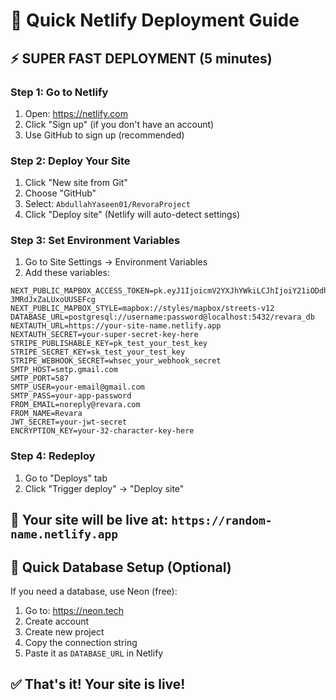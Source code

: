 # 🚀 Quick Netlify Deployment Guide

## ⚡ SUPER FAST DEPLOYMENT (5 minutes)

### Step 1: Go to Netlify
1. Open: https://netlify.com
2. Click "Sign up" (if you don't have an account)
3. Use GitHub to sign up (recommended)

### Step 2: Deploy Your Site
1. Click "New site from Git"
2. Choose "GitHub"
3. Select: `AbdullahYaseen01/RevoraProject`
4. Click "Deploy site" (Netlify will auto-detect settings)

### Step 3: Set Environment Variables
1. Go to Site Settings → Environment Variables
2. Add these variables:

```
NEXT_PUBLIC_MAPBOX_ACCESS_TOKEN=pk.eyJ1IjoicmV2YXJhYWkiLCJhIjoiY21iODdhMzJ4MDBnczJtcHd2NXpibW1laSJ9.e6-3MRdJxZaLUxoUUSEFcg
NEXT_PUBLIC_MAPBOX_STYLE=mapbox://styles/mapbox/streets-v12
DATABASE_URL=postgresql://username:password@localhost:5432/revara_db
NEXTAUTH_URL=https://your-site-name.netlify.app
NEXTAUTH_SECRET=your-super-secret-key-here
STRIPE_PUBLISHABLE_KEY=pk_test_your_test_key
STRIPE_SECRET_KEY=sk_test_your_test_key
STRIPE_WEBHOOK_SECRET=whsec_your_webhook_secret
SMTP_HOST=smtp.gmail.com
SMTP_PORT=587
SMTP_USER=your-email@gmail.com
SMTP_PASS=your-app-password
FROM_EMAIL=noreply@revara.com
FROM_NAME=Revara
JWT_SECRET=your-jwt-secret
ENCRYPTION_KEY=your-32-character-key-here
```

### Step 4: Redeploy
1. Go to "Deploys" tab
2. Click "Trigger deploy" → "Deploy site"

## 🎯 Your site will be live at: `https://random-name.netlify.app`

## 🔧 Quick Database Setup (Optional)
If you need a database, use Neon (free):
1. Go to: https://neon.tech
2. Create account
3. Create new project
4. Copy the connection string
5. Paste it as `DATABASE_URL` in Netlify

## ✅ That's it! Your site is live!
